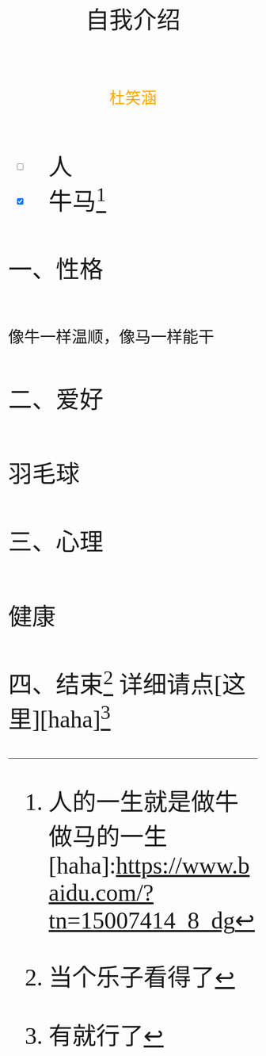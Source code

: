 #
<center><font face="楷体" size=56>自我介绍</center>

##
<center><font face="仿宋" size=6 font color=orange>杜笑涵</font></center>

 ###
   - [ ] 人
   - [x] 牛马[^1]
####
一、性格
#####
<font size=6>像牛一样温顺，像马一样能干</font>
####
二、爱好
#####
羽毛球
####
三、心理
#####
健康
####
四、结束[^2]
详细请点[这里][haha][^3]


[^2]:当个乐子看得了
[^1]:人的一生就是做牛做马的一生
[haha]:https://www.baidu.com/?tn=15007414_8_dg
[^3]:有就行了
<!---
bamboo121-zhu/bamboo121-zhu is a ✨ special ✨ repository because its `README.md` (this file) appears on your GitHub profile.
You can click the Preview link to take a look at your changes.
--->
